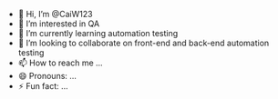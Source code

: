 - 👋 Hi, I’m @CaiW123
- 👀 I’m interested in QA
- 🌱 I’m currently learning automation testing
- 💞️ I’m looking to collaborate on front-end and back-end automation testing
- 📫 How to reach me ...
- 😄 Pronouns: ...
- ⚡ Fun fact: ...

<!---
CaiW123/CaiW123 is a ✨ special ✨ repository because its `README.md` (this file) appears on your GitHub profile.
You can click the Preview link to take a look at your changes.
--->

